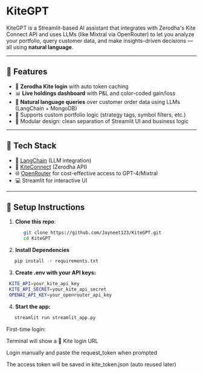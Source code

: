 # KiteGPT

KiteGPT is a Streamlit-based AI assistant that integrates with Zerodha's Kite Connect API and uses LLMs (like Mixtral via OpenRouter) to let you analyze your portfolio, query customer data, and make insights-driven decisions — all using **natural language**.

---

## 🚀 Features

- 🔐 **Zerodha Kite login** with auto token caching
- 📊 **Live holdings dashboard** with P&L and color-coded gain/loss
- 🤖 **Natural language queries** over customer order data using LLMs (LangChain + MongoDB)
- 🧠 Supports custom portfolio logic (strategy tags, symbol filters, etc.)
- 📁 Modular design: clean separation of Streamlit UI and business logic

---

## 🧰 Tech Stack

- 🧠 [LangChain](https://github.com/langchain-ai/langchain) (LLM integration)
- 🧾 [KiteConnect](https://github.com/zerodhatech/pykiteconnect) (Zerodha API)
- 🌐 [OpenRouter](https://openrouter.ai) for cost-effective access to GPT-4/Mixtral
- 💻 Streamlit for interactive UI

---

## 🧪 Setup Instructions

1. **Clone this repo**:
   ```bash
      git clone https://github.com/Jayneet123/KiteGPT.git
      cd KiteGPT
   ```
   
2. **Install Dependencies**
  ```bash
     pip install -r requirements.txt
```

3. **Create .env with your API keys:**
  ```bash
   KITE_API=your_kite_api_key
   KITE_API_SECRET=your_kite_api_secret
   OPENAI_API_KEY=your_openrouter_api_key
  ```

4. **Start the app:**
  ```bash
     streamlit run streamlit_app.py
  ```

First-time login:

Terminal will show a 🔗 Kite login URL

Login manually and paste the request_token when prompted

The access token will be saved in kite_token.json (auto reused later)

 
